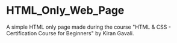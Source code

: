 # HTML_Only_Web_Page
A simple HTML only page made during the course "HTML &amp; CSS - Certification Course for Beginners" by Kiran Gavali.
